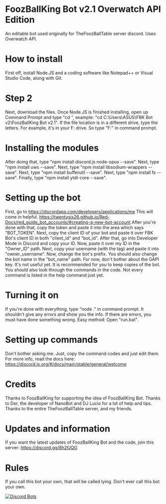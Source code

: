 # FoozBallKing Bot v2.1 Overwatch API Edition
An editable bot used originally for TheFoozBallTable server discord. Uses Overwatch API.


# How to install
First off, install Node.JS and a coding software like Notepad++ or Visual Studio Code, along with Git.

# Step 2
Next, download the files. Once Node.JS is finished installing, open up Command Prompt and type "cd <file location>", example: "cd C:\Users\ASUS\FBK Bot v2\FoozBallKing Bot v2.1". If the file location is in a different drive, type the letters. For example, it's in your F: drive. So type "F:" in command prompt.

# Installing the modules
After doing that, type "npm install discord.js node-opus --save". Next, type "npm install uws --save". Next, type "npm install libsodium-wrappers --save". Next, type "npm install bufferutil --save". Next, type "npm install fs --save". Finally, type "npm install ytdl-core --save".

# Setting up the bot
First, go to https://discordapp.com/developers/applications/me 
This will come in helpful. https://twentysix26.github.io/Red-Docs/red_guide_bot_accounts/#creating-a-new-bot-account
After you're done with that, copy the token and paste it into the area which says "BOT_TOKEN". Next, copy the client ID of your bot and paste it over FBK Bot's client ID in both "client_id" and "bot_id". After that, go into Developer Mode in Discord and copy your ID. Now, paste it over my ID in the "Owner_ID" path. Next, copy your username (with the tag) and paste it into "owner_username". Now, change the bot's prefix. You should also change the bot name in the "bot_name" path.
For now, don't bother about the GAPI key. It's not useful yet. It is recommended for you to keep copies of the bot. You should also look through the commands in the code. Not every command is listed in the help command just yet.

# Turning it on
If you're done with everything, type "node ." in command prompt. It shouldn't give any errors and show you the info. If there are errors, you must have done something wrong.
Easy method: Open "run.bat".

# Setting up commands
Don't bother asking me. Just, copy the command codes and just edit them. For more info, read the docs here: https://discord.js.org/#/docs/main/stable/general/welcome

# Credits
Thanks to FoozBallKing for supporting the idea of FoozBallKing Bot. Thanks to Der, the developer of NanoBot and DJ Lucio for a lot of help and tips. Thanks to the entire TheFoozBallTable server, and my friends.

# Updates and information
If you want the latest updates of FoozBallKing Bot and the code, join this server: https://discord.gg/8h2fJQG

# Rules
If you call this bot your own, that will be called lying. Don't ever call this bot your own.

[![Discord Bots](https://discordbots.org/api/widget/292053219528671233.png)](https://discordbots.org/bot/292053219528671233)
